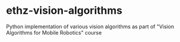 # ethz-vision-algorithms
Python implementation of various vision algorithms as part of "Vision Algorithms for Mobile Robotics" course
